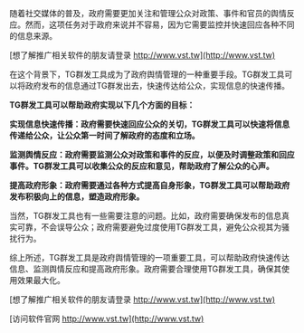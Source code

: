 随着社交媒体的普及，政府需要更加关注和管理公众对政策、事件和官员的舆情反应。然而，这项任务对于政府来说并不容易，因为它需要监控并快速回应各种不同的信息来源。

[想了解推广相关软件的朋友请登录 http://www.vst.tw](http://www.vst.tw)

在这个背景下，TG群发工具成为了政府舆情管理的一种重要手段。TG群发工具可以将政府发布的信息通过TG群发出去，快速传达给公众，实现信息的快速传播。

**TG群发工具可以帮助政府实现以下几个方面的目标：**

**实现信息快速传播：政府需要快速回应公众的关切，TG群发工具可以快速将信息传递给公众，让公众第一时间了解政府的态度和立场。**

**监测舆情反应：政府需要监测公众对政策和事件的反应，以便及时调整政策和回应事件。TG群发工具可以收集公众的反应和意见，帮助政府了解公众的心声。**

**提高政府形象：政府需要通过各种方式提高自身形象，TG群发工具可以帮助政府发布积极向上的信息，塑造政府形象。**

当然，TG群发工具也有一些需要注意的问题。比如，政府需要确保发布的信息真实可靠，不会误导公众；政府需要避免过度使用TG群发工具，避免公众视其为骚扰行为。

综上所述，TG群发工具是政府舆情管理的一项重要工具，可以帮助政府快速传达信息、监测舆情反应和提高政府形象。政府需要合理使用TG群发工具，确保其使用效果最大化。

[想了解推广相关软件的朋友请登录 http://www.vst.tw](http://www.vst.tw)


[访问软件官网 http://www.vst.tw](http://www.vst.tw)
